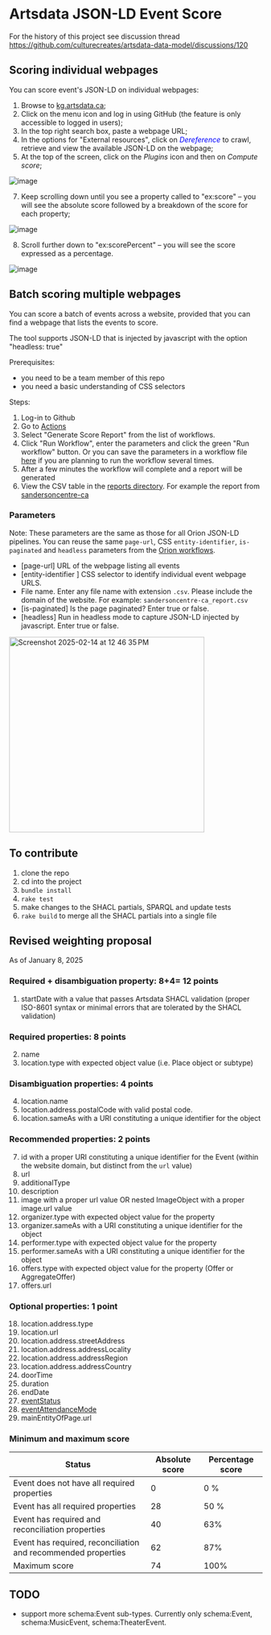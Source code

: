 Artsdata JSON-LD Event Score
==============
For the history of this project see discussion thread https://github.com/culturecreates/artsdata-data-model/discussions/120 

## Scoring individual webpages

You can score event's JSON-LD on individual webpages:

1. Browse to [kg.artsdata.ca](https://kg.artsdata.ca/);
2. Click on the menu icon and log in using GitHub (the feature is only accessible to logged in users);
3. In the top right search box, paste a webpage URL;
4. In the options for "External resources", click on *<span style="color:blue;">Dereference</span>* to crawl, retrieve and view the available JSON-LD on the webpage;
5. At the top of the screen, click on the *Plugins* icon and then on *Compute score*;

![image](https://github.com/user-attachments/assets/5bb99b82-c28d-4a45-9f6e-827396fc7dd7)

7. Keep scrolling down until you see a property called to "ex:score" – you will see the absolute score followed by a breakdown of the score for each property;

![image](https://github.com/user-attachments/assets/9e44c57c-e29b-4b9c-ad1c-cf91666e9f29)

8. Scroll further down to "ex:scorePercent" – you will see the score expressed as a percentage.

![image](https://github.com/user-attachments/assets/40e486e0-e9f7-45e5-80aa-5a00287495d7)

## Batch scoring multiple webpages
You can score a batch of events across a website, provided that you can find a webpage that lists the events to score.  

The tool supports JSON-LD that is injected by javascript with the option "headless: true"

Prerequisites:
- you need to be a team member of this repo
- you need a basic understanding of CSS selectors

Steps:
1. Log-in to Github
1. Go to [Actions](https://github.com/culturecreates/artsdata-score/actions)
1. Select "Generate Score Report" from the list of workflows.
1. Click "Run Workflow", enter the parameters and click the green "Run workflow" button. Or you can save the parameters in a workflow file [here](https://github.com/culturecreates/artsdata-score/blob/main/.github/workflows) if you are planning to run the workflow several times.
1. After a few minutes the workflow will complete and a report will be generated
1. View the CSV table in the [reports directory](https://github.com/culturecreates/artsdata-score/blob/main/reports/). For example the report from [sandersoncentre-ca](https://github.com/culturecreates/artsdata-score/blob/main/reports/sandersoncentre-ca_report.csv)

### Parameters
Note: These parameters are the same as those for all Orion JSON-LD pipelines. You can reuse the same `page-url`, CSS `entity-identifier`, `is-paginated` and `headless` parameters from the [Orion workflows](https://github.com/culturecreates/artsdata-orion/tree/main/.github/workflows).
- [page-url] URL of the webpage listing all events
- [entity-identifier ] CSS selector to identify individual event webpage URLS. 
- File name. Enter any file name with extension `.csv`. Please include the domain of the website. For example: `sandersoncentre-ca_report.csv`
- [is-paginated] Is the page paginated? Enter true or false.
- [headless] Run in headless mode to capture JSON-LD injected by javascript.  Enter true or false.
  
<img width="388" alt="Screenshot 2025-02-14 at 12 46 35 PM" src="https://github.com/user-attachments/assets/64ffed13-d03c-4d51-8d1f-48ee632443e2" />



## To contribute

1. clone the repo
2. cd into the project
3. `bundle install`
4. `rake test`
5. make changes to the SHACL partials, SPARQL and update tests
7. `rake build` to merge all the SHACL partials into a single file


## Revised weighting proposal

As of January 8, 2025

### Required + disambiguation property: 8+4= 12 points

1. startDate with a value that passes Artsdata SHACL validation (proper ISO-8601 syntax or minimal errors that are tolerated by the SHACL validation)

### Required properties: 8 points

2. name
3. location.type with expected object value (i.e. Place object or subtype)

### Disambiguation properties: 4 points
4. location.name
5. location.address.postalCode with valid postal code.
6. location.sameAs with a URI constituting a unique identifier for the object

### Recommended properties: 2 points
7. id with a proper URI constituting a unique identifier for the Event (within the website domain, but distinct from the `url` value)
8. url
9. additionalType
10. description
11. image with a proper url value OR nested ImageObject with a proper image.url value
12. organizer.type with expected object value for the property 
13. organizer.sameAs with a URI constituting a unique identifier for the object
14. performer.type with expected object value for the property 
15. performer.sameAs with a URI constituting a unique identifier for the object
16. offers.type with expected object value for the property (Offer or AggregateOffer)
17. offers.url

### Optional properties: 1 point
18. location.address.type
19. location.url
20. location.address.streetAddress
21. location.address.addressLocality
22. location.address.addressRegion
23. location.address.addressCountry
24. doorTime
29. duration
25. endDate
26. [eventStatus](https://schema.org/eventStatus)
27. [eventAttendanceMode](https://schema.org/eventAttendanceMode)
28. mainEntityOfPage.url

### Minimum and maximum score
| **Status** | **Absolute score** | **Percentage score** |
| -------- | ------- | ------- |
| Event does not have all required properties  | 0 | 0 % |
| Event has all required properties | 28 | 50 % |
| Event has required and reconciliation properties | 40 | 63% |
| Event has required, reconciliation and recommended properties | 62 | 87% |
| Maximum score | 74 | 100% |

## TODO  
- support more schema:Event sub-types. Currently only schema:Event, schema:MusicEvent, schema:TheaterEvent.
